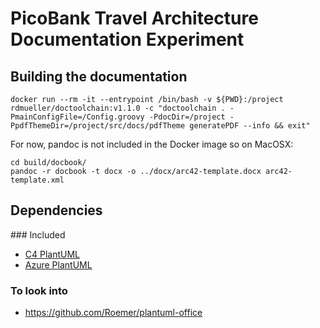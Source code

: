 # PicoBank Travel Architecture Documentation Experiment


##  Building the documentation

    docker run --rm -it --entrypoint /bin/bash -v ${PWD}:/project rdmueller/doctoolchain:v1.1.0 -c "doctoolchain . -PmainConfigFile=/Config.groovy -PdocDir=/project -PpdfThemeDir=/project/src/docs/pdfTheme generatePDF --info && exit"
    
For now, pandoc is not included in the Docker image so on MacOSX:

    cd build/docbook/
    pandoc -r docbook -t docx -o ../docx/arc42-template.docx arc42-template.xml

## Dependencies

### Included

* [C4 PlantUML](https://github.com/RicardoNiepel/C4-PlantUML)
* [Azure PlantUML](https://github.com/RicardoNiepel/Azure-PlantUML)

### To look into

* https://github.com/Roemer/plantuml-office
